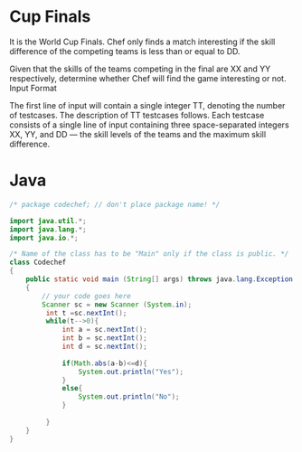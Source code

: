 # Cup Finals

It is the World Cup Finals. Chef only finds a match interesting if the skill difference of the competing teams is less than or equal to DD.

Given that the skills of the teams competing in the final are XX and YY respectively, determine whether Chef will find the game interesting or not. Input Format

The first line of input will contain a single integer TT, denoting the number of testcases. The description of TT testcases follows.
Each testcase consists of a single line of input containing three space-separated integers XX, YY, and DD — the skill levels of the teams and the maximum skill difference.

# Java
```java
/* package codechef; // don't place package name! */

import java.util.*;
import java.lang.*;
import java.io.*;

/* Name of the class has to be "Main" only if the class is public. */
class Codechef
{
	public static void main (String[] args) throws java.lang.Exception
	{
		// your code goes here
		Scanner sc = new Scanner (System.in);
		 int t =sc.nextInt();
		 while(t-->0){
		     int a = sc.nextInt();
		     int b = sc.nextInt();
		     int d = sc.nextInt();
		     
		     if(Math.abs(a-b)<=d){
		         System.out.println("Yes");
		     }
		     else{
		         System.out.println("No");
		     }
		     
		 }
	}
}
```
